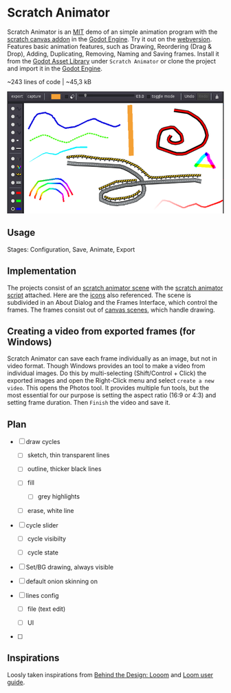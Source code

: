 # Scratch Animator

Scratch Animator is an [MIT](LICENSE) demo of an simple animation program with the [scratch canvas addon](https://github.com/boukew99/scratch_canvas) in the [Godot Engine](https://godotengine.org/). Try it out on the [webversion](https://howyoudoing.itch.io/scratch-animator). Features basic animation features, such as Drawing, Reordering (Drag & Drop), Adding, Duplicating, Removing, Naming and Saving frames. Install it from the [Godot Asset Library](https://godotengine.org/asset-library/asset/1273) under `Scratch Animator` or clone the project and import it in the [Godot Engine](https://godotengine.org/).

~243 lines of code  | ~45,3 kB <!--Properties-->

![screenshot](screenshot.png)

## Usage

Stages: Configuration, Save, Animate, Export

## Implementation

The projects consist of an [scratch animator scene](scratch_animator.tscn) with the [scratch animator script](script_animator.gd) attached. Here are the [icons](icons) also referenced. The scene is subdivided in an About Dialog and the Frames Interface, which control the frames. The frames consist out of [canvas scenes](canvas), which handle drawing.

## Creating a video from exported frames (for Windows)

Scratch Animator can save each frame individually as an image, but not in video format. Though Windows provides an tool to make a video from individual images. Do this by multi-selecting (Shift/Control + Click) the exported images and open the Right-Click menu and select `create a new video`. This opens the Photos tool. It provides multiple fun tools, but the most essential for our purpose is setting the aspect ratio (16:9 or 4:3) and setting frame duration. Then `Finish` the video and save it.

## Plan

- [ ] draw cycles
  
  - [ ] sketch, thin transparent lines
  
  - [ ] outline, thicker black lines
  
  - [ ] fill
    
    - [ ] grey highlights
  
  - [ ] erase, white line

- [ ] cycle slider
  
  - [ ] cycle visibilty
  
  - [ ] cycle state

- [ ] Set/BG drawing, always visible

- [ ] default onion skinning on

- [ ] lines config
  
  - [ ] file (text edit)
  
  - [ ] UI

- [ ] 

## Inspirations

Loosly taken inspirations from [Behind the Design: Looom](https://developer.apple.com/news/?id=s26ze13m) and [Loom user guide](https://www.iorama.studio/looom-user-guide).
